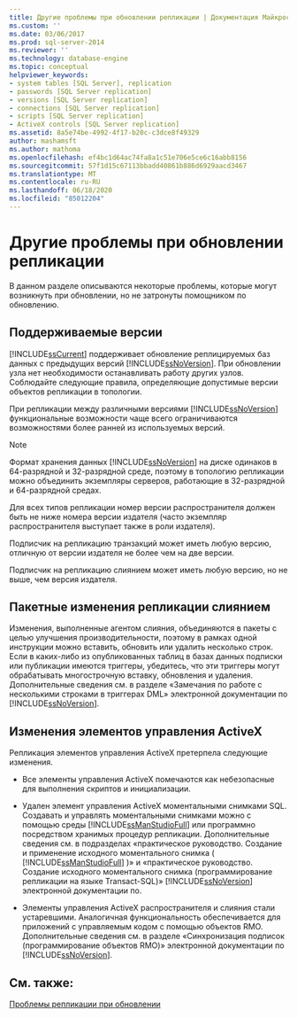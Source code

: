 ```yaml
---
title: Другие проблемы при обновлении репликации | Документация Майкрософт
ms.custom: ''
ms.date: 03/06/2017
ms.prod: sql-server-2014
ms.reviewer: ''
ms.technology: database-engine
ms.topic: conceptual
helpviewer_keywords:
- system tables [SQL Server], replication
- passwords [SQL Server replication]
- versions [SQL Server replication]
- connections [SQL Server replication]
- scripts [SQL Server replication]
- ActiveX controls [SQL Server replication]
ms.assetid: 8a5e74be-4992-4f17-b20c-c3dce8f49329
author: mashamsft
ms.author: mathoma
ms.openlocfilehash: ef4bc1d64ac74fa8a1c51e706e5ce6c16abb8156
ms.sourcegitcommit: 57f1d15c67113bbadd40861b886d6929aacd3467
ms.translationtype: MT
ms.contentlocale: ru-RU
ms.lasthandoff: 06/18/2020
ms.locfileid: "85012204"
---
```

# <a name="other-replication-upgrade-issues"></a>Другие проблемы при обновлении репликации
  В данном разделе описываются некоторые проблемы, которые могут возникнуть при обновлении, но не затронуты помощником по обновлению.  
  
## <a name="versions-supported"></a>Поддерживаемые версии  
 [!INCLUDE[ssCurrent](../../includes/sscurrent-md.md)] поддерживает обновление реплицируемых баз данных с предыдущих версий [!INCLUDE[ssNoVersion](../../includes/ssnoversion-md.md)]. При обновлении узла нет необходимости останавливать работу других узлов. Соблюдайте следующие правила, определяющие допустимые версии объектов репликации в топологии.  
  
 При репликации между различными версиями [!INCLUDE[ssNoVersion](../../includes/ssnoversion-md.md)] функциональные возможности чаще всего ограничиваются возможностями более ранней из используемых версий.  
  
> [!NOTE]  
>  Формат хранения данных [!INCLUDE[ssNoVersion](../../includes/ssnoversion-md.md)] на диске одинаков в 64-разрядной и 32-разрядной среде, поэтому в топологию репликации можно объединить экземпляры серверов, работающие в 32-разрядной и 64-разрядной средах.  
  
 Для всех типов репликации номер версии распространителя должен быть не ниже номера версии издателя (часто экземпляр распространителя выступает также в роли издателя).  
  
 Подписчик на репликацию транзакций может иметь любую версию, отличную от версии издателя не более чем на две версии.  
  
 Подписчик на репликацию слиянием может иметь любую версию, но не выше, чем версия издателя.  
  
## <a name="merge-replication-batches-changes"></a>Пакетные изменения репликации слиянием  
 Изменения, выполненные агентом слияния, объединяются в пакеты с целью улучшения производительности, поэтому в рамках одной инструкции можно вставить, обновить или удалить несколько строк. Если в каких-либо из опубликованных таблиц в базах данных подписки или публикации имеются триггеры, убедитесь, что эти триггеры могут обрабатывать многострочную вставку, обновления и удаления. Дополнительные сведения см. в разделе «Замечания по работе с несколькими строками в триггерах DML» электронной документации по [!INCLUDE[ssNoVersion](../../includes/ssnoversion-md.md)].  
  
## <a name="activex-control-changes"></a>Изменения элементов управления ActiveX  
 Репликация элементов управления ActiveX претерпела следующие изменения.  
  
-   Все элементы управления ActiveX помечаются как небезопасные для выполнения скриптов и инициализации.  
  
-   Удален элемент управления ActiveX моментальными снимками SQL. Создавать и управлять моментальными снимками можно с помощью среды [!INCLUDE[ssManStudioFull](../../includes/ssmanstudiofull-md.md)] или программно посредством хранимых процедур репликации. Дополнительные сведения см. в подразделах «практическое руководство. Создание и применение исходного моментального снимка ( [!INCLUDE[ssManStudioFull](../../includes/ssmanstudiofull-md.md)] )» и «практическое руководство. Создание исходного моментального снимка (программирование репликации на языке Transact-SQL)» [!INCLUDE[ssNoVersion](../../includes/ssnoversion-md.md)] электронной документации по.  
  
-   Элементы управления ActiveX распространителя и слияния стали устаревшими. Аналогичная функциональность обеспечивается для приложений с управляемым кодом с помощью объектов RMO. Дополнительные сведения см. в разделе «Синхронизация подписок (программирование объектов RMO)» электронной документации по [!INCLUDE[ssNoVersion](../../includes/ssnoversion-md.md)].  
  
## <a name="see-also"></a>См. также:  
 [Проблемы репликации при обновлении](../../../2014/sql-server/install/replication-upgrade-issues.md)  
  
  

